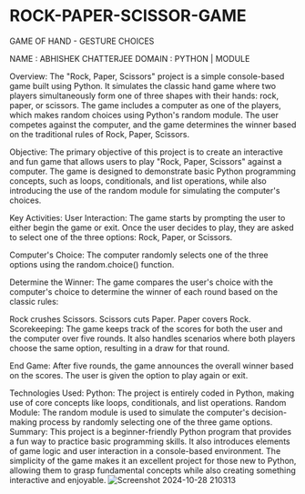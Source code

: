 # ROCK-PAPER-SCISSOR-GAME
GAME OF HAND - GESTURE CHOICES

NAME : ABHISHEK CHATTERJEE
DOMAIN : PYTHON | MODULE

Overview:
The "Rock, Paper, Scissors" project is a simple console-based game built using Python. It simulates the classic hand game where two players simultaneously form one of three shapes with their hands: rock, paper, or scissors. The game includes a computer as one of the players, which makes random choices using Python's random module. The user competes against the computer, and the game determines the winner based on the traditional rules of Rock, Paper, Scissors.

Objective:
The primary objective of this project is to create an interactive and fun game that allows users to play "Rock, Paper, Scissors" against a computer. The game is designed to demonstrate basic Python programming concepts, such as loops, conditionals, and list operations, while also introducing the use of the random module for simulating the computer's choices.

Key Activities:
User Interaction: The game starts by prompting the user to either begin the game or exit. Once the user decides to play, they are asked to select one of the three options: Rock, Paper, or Scissors.

Computer's Choice: The computer randomly selects one of the three options using the random.choice() function.

Determine the Winner: The game compares the user's choice with the computer's choice to determine the winner of each round based on the classic rules:

Rock crushes Scissors.
Scissors cuts Paper.
Paper covers Rock.
Scorekeeping: The game keeps track of the scores for both the user and the computer over five rounds. It also handles scenarios where both players choose the same option, resulting in a draw for that round.

End Game: After five rounds, the game announces the overall winner based on the scores. The user is given the option to play again or exit.

Technologies Used:
Python: The project is entirely coded in Python, making use of core concepts like loops, conditionals, and list operations.
Random Module: The random module is used to simulate the computer's decision-making process by randomly selecting one of the three game options.
Summary:
This project is a beginner-friendly Python program that provides a fun way to practice basic programming skills. It also introduces elements of game logic and user interaction in a console-based environment. The simplicity of the game makes it an excellent project for those new to Python, allowing them to grasp fundamental concepts while also creating something interactive and enjoyable.
![Screenshot 2024-10-28 210313](https://github.com/user-attachments/assets/57312396-6f15-467f-a125-d6cb3f7c64d6)











